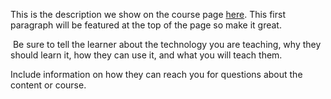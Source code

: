 This is the description we show on the course page [here](https://lab.github.com/EVAAAs/c++-learning-mind-mapping). This first paragraph will be featured at the top of the page so make it great.
​

​
Be sure to tell the learner about the technology you are teaching, why they should learn it, how they can use it, and what you will teach them.
​


Include information on how they can reach you for questions about the content or course. 